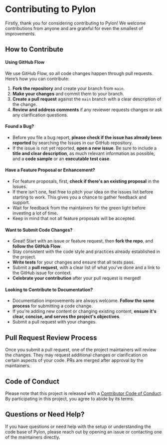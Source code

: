 # Contributing to Pylon

Firstly, thank you for considering contributing to Pylon! We welcome contributions from anyone and are grateful for even the smallest of improvements.

## How to Contribute

#### **Using GitHub Flow**

We use GitHub Flow, so all code changes happen through pull requests. Here’s how you can contribute:

1. **Fork the repository** and create your branch from `main`.
2. **Make your changes** and commit them to your branch.
3. **Create a pull request** against the `main` branch with a clear description of the change.
4. **Review and address comments** if any reviewer requests changes or ask any clarification questions.

#### **Found a Bug?**

- Before you file a bug report, **please check if the issue has already been reported** by searching the Issues in our GitHub repository.
- If the issue is not yet reported, **open a new issue**. Be sure to include a **title and clear description**, as much relevant information as possible, and a **code sample** or an **executable test case**.

#### **Have a Feature Proposal or Enhancement?**

- For feature proposals, first, **check if there's an existing proposal** in the Issues.
- If there isn't one, feel free to pitch your idea on the issues list before starting to work. This gives you a chance to gather feedback and support.
- Wait for feedback from the maintainers for the green light before investing a lot of time.
- Keep in mind that not all feature proposals will be accepted.

#### **Want to Submit Code Changes?**

- Great! Start with an issue or feature request, then **fork the repo**, and **follow the GitHub Flow**.
- Stay consistent with the code style and practices already established in the project.
- **Write tests** for your changes and ensure that all tests pass.
- Submit a **pull request**, with a clear list of what you've done and a link to the GitHub issue for context.
- **Celebrate your contribution** after your pull request is merged!

#### **Looking to Contribute to Documentation?**

- Documentation improvements are always welcome. **Follow the same process** for submitting a code change.
- If you're adding new content or changing existing content, **ensure it's clear, concise, and serves the project's objectives**.
- Submit a pull request with your changes.

## Pull Request Review Process

Once you submit a pull request, one of the project maintainers will review the changes. They may request additional changes or clarification on certain aspects of your code. PRs are merged after approval by the maintainers.

## Code of Conduct

Please note that this project is released with a [Contributor Code of Conduct](CODE_OF_CONDUCT.md). By participating in this project, you agree to abide by its terms.

## Questions or Need Help?

If you have questions or need help with the setup or understanding the code base of Pylon, please reach out by opening an issue or contacting one of the maintainers directly.
